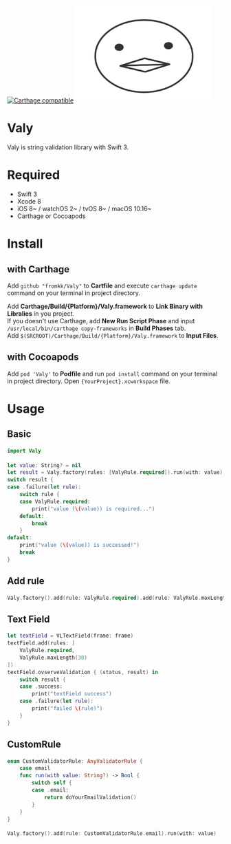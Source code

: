 
[![Carthage compatible](https://img.shields.io/badge/Carthage-compatible-4BC51D.svg?style=flat)](https://github.com/Carthage/Carthage)
<img src="valy.png" width="320" height="auto" />

# Valy

Valy is string validation library with Swift 3.

# Required

- Swift 3
- Xcode 8
- iOS 8~ / watchOS 2~ / tvOS 8~ / macOS 10.16~
- Carthage or Cocoapods

# Install

## with Carthage

Add `github "fromkk/Valy"` to **Cartfile** and execute `carthage update` command on your terminal in project directory.  

Add **Carthage/Build/{Platform}/Valy.framework** to **Link Binary with Libralies** in you project.  
If you doesn't use Carthage, add **New Run Script Phase** and input `/usr/local/bin/carthage copy-frameworks` in **Build Phases** tab.  
Add `$(SRCROOT)/Carthage/Build/{Platform}/Valy.framework` to **Input Files**.

## with Cocoapods

Add `pod 'Valy'` to **Podfile** and run `pod install` command on your terminal in project directory.
Open `{YourProject}.xcworkspace` file.

# Usage

## Basic

```swift
import Valy

let value: String? = nil
let result = Valy.factory(rules: [ValyRule.required]).run(with: value)
switch result {
case .failure(let rule):
    switch rule {
    case ValyRule.required:
        print("value (\(value)) is required...")
    default:
        break
    }
default:
    print("value (\(value)) is successed!")
    break
}
```

## Add rule

```swift
Valy.factory().add(rule: ValyRule.required).add(rule: ValyRule.maxLength(10)).run(with: value)
```

## Text Field

```swift
let textField = VLTextField(frame: frame)
textField.add(rules: [
    ValyRule.required,
    ValyRule.maxLength(30)
])
textField.ovserveValidation { (status, result) in
    switch result {
    case .success:
        print("textField success")
    case .failure(let rule):
        print("failed \(rule)")
    }
}
```

## CustomRule

```swift
enum CustomValidatorRule: AnyValidatorRule {
    case email
    func run(with value: String?) -> Bool {
        switch self {
        case .email:
            return doYourEmailValidation()
        }
    }
}

Valy.factory().add(rule: CustomValidatorRule.email).run(with: value)
```
